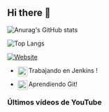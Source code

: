 ## Hi there 👋

![Anurag's GitHub stats](https://github-readme-stats.vercel.app/api?username=Farid1275&show_icons=true&theme=tokyonight)

![Top Langs](https://github-readme-stats.vercel.app/api/top-langs/?username=Farid1275&layout=compact&show_icons=true&theme=tokyonight)

[![Website](https://img.shields.io/website?url=https%3A%2F%2Ffarid1275.github.io%2F&up_message=visitar&up_color=aquamarine&style=for-the-badge)](https://farid1275.github.io/)


- Trabajando en Jenkins [<img align="left" alt="Jenkins" width="22px" src="https://cdn.jsdelivr.net/npm/simple-icons@13.13.0/icons/jenkins.svg" />][Jenkins]!

- Aprendiendo Git[<img align="left" alt="Git" width="22px" src="https://raw.githubusercontent.com/jmnote/z-icons/master/svg/git.svg" />][Git]!

[Jenkins]:https://www.jenkins.io/

[Git]:https://git-scm.com/

### Últimos vídeos de YouTube
<!-- YOUTUBE:START -->
<!-- YOUTUBE:END -->